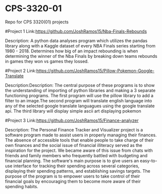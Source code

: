 # CPS-3320-01
Repo for CPS 3320(01) projects

#Project 1 Link:https://github.com/JoshRamos15/Nba-Finals-Rebounds

Description: A python data analyses program which utilizes the pandas library along with a Kaggle dataset of every NBA Finals series starting from 1980 - 2018. Determines how big of an impact rebounding is when determining the winner of the Nba Finals by breaking down teams rebounds in games they won vs games they lossed.

#Project 2 Link:https://github.com/JoshRamos15/Pillow-Pokemon-Google-Translate

Description:Description: The central purpose of these programs is to show the understanding of importing of python libraries and making a 3 separate functioning programs. The first program will use the pillow library to add a filter to an image.The second program will translate english language into any of the selected google translate languagues using the google translate api. The third library will display simple ascii art displaying pokemon

#Project 3 Link:https://github.com/JoshRamos15/Finance-analyzer

Description: The Personal Finance Tracker and Visualizer project is a software program made to assist users in properly managing their finances. The absence of accessible tools that enable people to take charge of their own finances and the social issue of financial illiteracy served as the inspiration for the project. We became aware of this issue from chats with friends and family members who frequently battled with budgeting and financial planning. The software's main purpose is to give users an easy-to-use interface for tracking their spending across several categories, displaying their spending patterns, and establishing savings targets. The purpose of the program is to empower users to take control of their financial goals by encouraging them to become more aware of their spending habits.
